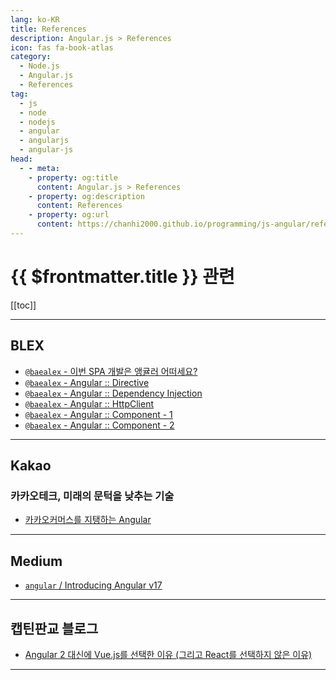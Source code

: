 ```yaml
---
lang: ko-KR
title: References
description: Angular.js > References
icon: fas fa-book-atlas
category:
  - Node.js
  - Angular.js
  - References
tag: 
  - js
  - node
  - nodejs
  - angular
  - angularjs
  - angular-js
head:
  - - meta:
    - property: og:title
      content: Angular.js > References
    - property: og:description
      content: References
    - property: og:url
      content: https://chanhi2000.github.io/programming/js-angular/references.html
---
```


# {{ $frontmatter.title }} 관련

[[toc]]

---

## <FontIcon icon="iconfont icon-blex"/>BLEX

- [`@baealex` - 이번 SPA 개발은 앵귤러 어떠세요?](https://blex.me/@baealex/create-spa-with-angular)
- [`@baealex` - Angular :: Directive](https://blex.me/@baealex/2023-10-9-til-angular-directive)
- [`@baealex` - Angular :: Dependency Injection](https://blex.me/@baealex/2023-10-10-til-angular-dependency-injection)
- [`@baealex` - Angular :: HttpClient](https://blex.me/@baealex/2023-10-13-til-angular-httpclient)
- [`@baealex` - Angular :: Component - 1](https://blex.me/@baealex/2023-10-16-til-angular-component-1)
- [`@baealex` - Angular :: Component - 2](https://blex.me/@baealex/2023-10-17-til-angular-component-2)

---

## <FontIcon icon="iconfont icon-kakao"/>Kakao

### 카카오테크, 미래의 문턱을 낮추는 기술

- [카카오커머스를 지탱하는 Angular](https://tech.kakao.com/posts/373)<!-- TODO: 작성 (https://chanhi2000.github.io/bookshelf/tech.kakao.com/373.md) -->

---

## <FontIcon icon="fa-brands fa-medium"/>Medium

- [`angular` / Introducing Angular v17](https://blog.angular.dev/introducing-angular-v17-4d7033312e4b)

---

## 캡틴판교 블로그

- [Angular 2 대신에 Vue.js를 선택한 이유 (그리고 React를 선택하지 않은 이유)](https://joshua1988.github.io/web-development/translation/why-we-moved-from-angular2-to-vuejs/)

---

<TagLinks />